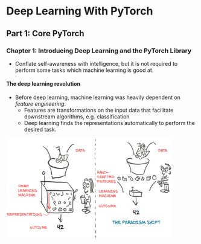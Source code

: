 # Deep Learning With PyTorch

## Part 1: Core PyTorch

### Chapter 1: Introducing Deep Learning and the PyTorch Library

* Conflate self-awareness with intelligence, but it is not required to perform some tasks which machine learning is good at. 

#### The deep learning revolution

* Before deep learning, machine learning was heavily dependent on *feature engineering*. 
  * Features are transformations on the input data that facilitate downstream algorithms, e.g. classification
  * Deep learning finds the representations automatically to perform the desired task.

<img src="./figures/image-20201019135710990.png" alt="image-20201019135710990" style="zoom:100%;" />